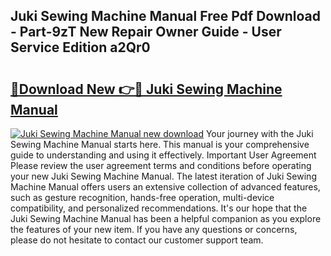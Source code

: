 ## Juki Sewing Machine Manual Free Pdf Download - Part-9zT New Repair Owner Guide - User Service Edition a2Qr0

# <h2><a href="http://bc2834.oget.top/?id=Juki+Sewing+Machine+Manual">🔗Download New 👉🔴 Juki Sewing Machine Manual</a></h2>

[![Juki Sewing Machine Manual new download](https://i.imgur.com/5g1atiW.png)](http://bc2834.oget.top/?id=Juki+Sewing+Machine+Manual)
Your journey with the Juki Sewing Machine Manual starts here. This manual is your comprehensive guide to understanding and using it effectively. Important User Agreement Please review the user agreement terms and conditions before operating your new Juki Sewing Machine Manual. The latest iteration of Juki Sewing Machine Manual offers users an extensive collection of advanced features, such as gesture recognition, hands-free operation, multi-device compatibility, and personalized recommendations. It's our hope that the Juki Sewing Machine Manual has been a helpful companion as you explore the features of your new item. If you have any questions or concerns, please do not hesitate to contact our customer support team.
